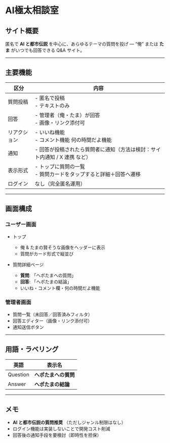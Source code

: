 # AI極太相談室

## サイト概要

匿名で **AI と都市伝説** を中心に、あらゆるテーマの質問を投げ — “俺” または **たま** がいつでも回答できる Q\&A サイト。

---

## 主要機能

| 区分     | 内容                                        |
| ------ | ----------------------------------------- |
| 質問投稿   | - 匿名で投稿<br>- テキストのみ                       |
| 回答     | - 管理者（俺・たま）が回答<br>- 画像・リンク添付可             |
| リアクション | - いいね機能<br>- コメント機能   何の時間だよ機能                    |
| 通知     | - 回答が投稿されたら質問者に通知（方法は検討：サイト内通知 / X 連携 など） |
| 表示形式   | - トップに質問の一覧<br>- 質問カードをタップすると詳細＋回答へ遷移     |
| ログイン   | なし（完全匿名運用）                                |

---

## 画面構成

### ユーザー画面

* トップ

  * 俺 & たまの賢そうな画像をヘッダーに表示
  * 質問がカード形式で縦並び
* 質問詳細ページ

  * **質問**: 「ヘポたまへの質問」
  * **回答**: 「ヘポたまの結論」
  * いいね・コメント欄・何の時間だよ機能

### 管理者画面

* 質問一覧（未回答／回答済みフィルタ）
* 回答エディター（画像・リンク添付可）
* 通知送信ボタン

---

## 用語・ラベリング

| 英語       | 表示名          |
| -------- | ------------ |
| Question | **ヘポたまへの質問** |
| Answer   | **ヘポたまの結論**  |

---

## メモ

* **AI と都市伝説の質問推奨** （ただしジャンル制限はなし）
* ログイン機能は実装しないことで開発コスト削減
* 回答後の通知手段を要検討（即時性を担保）
